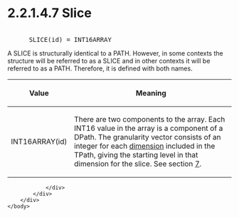 <html dir="LTR" xmlns:mshelp="http://msdn.microsoft.com/mshelp" xmlns:ddue="http://ddue.schemas.microsoft.com/authoring/2003/5" xmlns:xlink="http://www.w3.org/1999/xlink" xmlns:tool="http://www.microsoft.com/tooltip">
    <head>
        <meta http-equiv="Content-Type" content="text/html; CHARSET=utf-8"></meta>
        <meta name="save" content="history"></meta>
        <title>2.2.1.4.7 Slice</title>
        <xml>
            <mshelp:toctitle title="2.2.1.4.7 Slice"></mshelp:toctitle>
            <mshelp:rltitle title="[MS-SSAS8]: Slice"></mshelp:rltitle>
            <mshelp:keyword index="A" term="7d1d83ea-dde9-44db-9b2d-7427e07a09f3"></mshelp:keyword>
            <mshelp:attr name="DCSext.ContentType" value="open specification"></mshelp:attr>
            <mshelp:attr name="AssetID" value="7d1d83ea-dde9-44db-9b2d-7427e07a09f3"></mshelp:attr>
            <mshelp:attr name="TopicType" value="kbRef"></mshelp:attr>
            <mshelp:attr name="DCSext.Title" value="[MS-SSAS8]: Slice" />
        </xml>
    </head>
    <body>
        <div id="header">
            <h1 class="heading">2.2.1.4.7 Slice</h1>
        </div>
        <div id="mainSection">
            <div id="mainBody">
                <div id="allHistory" class="saveHistory"></div>
                <div id="sectionSection0" class="section" name="collapseableSection">
                    

<dl>
<dd>
<div><pre>            
 SLICE(id) = INT16ARRAY
</pre></div>
</dd></dl>

<p>A SLICE is structurally identical to a PATH. However, in
some contexts the structure will be referred to as a SLICE and in other
contexts it will be referred to as a PATH. Therefore, it is defined with both
names.</p>

<table>
 <thead>
  <tr>
   <th>
   <p>Value</p>
   </th>
   <th>
   <p>Meaning</p>
   </th>
  </tr>
 </thead>
 <tr>
  <td>
  <p>INT16ARRAY(id)</p>
  </td>
  <td>
  <p>There are two components to the array. Each INT16
  value in the array is a component of a DPath. The granularity vector consists
  of an integer for each <a href="c527450b-f5bd-424b-8c98-ba6365288f35.html#gt_70d18eb1-eb3c-48f8-b0cd-7140f206406c">dimension</a>
  included in the TPath, giving the starting level in that dimension for the
  slice. See section <a href="d7582073-3671-4ed8-a296-b5638dc7bff7.html">7</a>.</p>
  </td>
 </tr>
</table>

<p> </p>


                </div>
            </div>
        </div>
    </body>
</html>